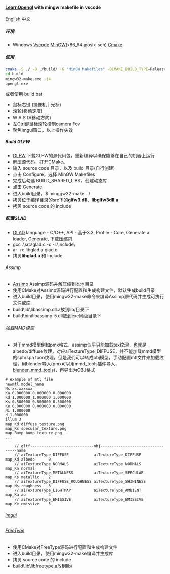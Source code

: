 #### [LearnOpengl](https://learnopengl.com/) with mingw makefile in vscode

[English](README.md) [中文](README_zh.md)

##### 环境
- Windows [Vscode](https://code.visualstudio.com/download) [MinGW](https://sourceforge.net/projects/mingw-w64/files/mingw-w64/mingw-w64-release/)(x86_64-posix-seh) [Cmake](https://cmake.org/download/) 

##### 使用
```sh
cmake -S ./ -B ./build/ -G "MinGW Makefiles" -DCMAKE_BUILD_TYPE=Release
cd build
mingw32-make.exe -j4
opengl.exe
```
或者使用 build.bat

- 鼠标右键 (摄像机 | 光标)
- 滚轮(移动速度)
- W A S D(移动方向)
- 左Ctrl键鼠标滚轮控制camera Fov
- 聚焦imgui窗口，以上操作失效

##### Build GLFW

- [GLFW](https://github.com/glfw/glfw/releases) 下载GLFW的源代码包，重新编译以确保能够在自己的机器上运行
- 解压源代码，打开CMake。
- 输入 source code 目录，以及 build 目录(自行创建)
- 点击 Configure，选择 MinGW Makefiles
- 完成后勾选 BUILD_SHARED_LIBS，创建动态库
- 点击 Generate
- 进入build目录，$ minggw32-make ../
- 拷贝位于编译目录的src下的**glfw3.dll**、**libglfw3dll.a**
- 拷贝 source code 的 include

##### 配置GLAD

- [GLAD](https://glad.dav1d.de/) language - C/C++, API - 高于3.3, Profile - Core, Generate a loader, Generate, 下载压缩包
- gcc .\src\glad.c -c -I.\include\
- ar -rc libglad.a glad.o
- 拷贝**libglad.a** 和 include

###### Assimp

- [Assimp](https://github.com/assimp/assimp) Assimp源码并解压缩到本地目录
- 使用CMake对Assimp源码进行配置和生成构建文件，默认生成build目录
- 进入build目录，使用mingw32-make命令来编译Assimp源代码并生成可执行文件或库
- build\lib\libassimp.dll.a放到lib/目录下
- build\bin\libassimp-5.dll放到exe同级目录下

###### 加载MMD模型

- 对于mmd模型例如pmx格式，assimp似乎只能加载tex纹理，也就是albedo/diffuse纹理，对应aiTextureType_DIFFUSE，并不能加载mmd模型的sph/spa toon纹理，但是我们可以转成obj模型，手动配置mtl文件来加载纹理，用blender导入(pmx可以用mmd_tools插件导入，[blender_mmd_tools](https://github.com/powroupi/blender_mmd_tools))，再导出为OBJ格式

```
# example of mtl file
newmtl model_name
Ns xx.xxxxxx
Ka 0.000000 0.000000 0.000000
Kd 1.000000 1.000000 1.000000
Ks 0.500000 0.500000 0.500000
Ke 0.000000 0.000000 0.000000
Ni 1.000000
d 1.000000
illum 3
map_Kd diffuse_texture.png
map_Ks specular_texture.png
map_Bump bump_texture.png
...
```
```
    // gltf----------------------------obj---------------------------------name
    // aiTextureType_DIFFUSE           aiTextureType_DIFFUSE        map_Kd albedo      0      
    // aiTextureType_NORMALS           aiTextureType_NORMALS        map_Kn normal      1
    // aiTextureType_METALNESS         aiTextureType_SPECULAR       map_Ks metallic    2
    // aiTextureType_DIFFUSE_ROUGHNESS aiTextureType_SHININESS      map_Ns roughness   3
    // aiTextureType_LIGHTMAP          aiTextureType_AMBIENT        map_Ka ao          4
    // aiTextureType_EMISSIVE          aiTextureType_EMISSIVE       map_Ke emissive    5
```

###### [imgui](https://github.com/ocornut/imgui)

###### [FreeType](https://github.com/ubawurinna/freetype-windows-binaries)
- 使用CMake对FreeType源码进行配置和生成构建文件
- 进入build目录，使用mingw32-make编译并生成库
- 拷贝 source code 的 include
- build\lib\libfreetype.a放到lib/

